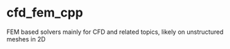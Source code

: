 # cfd_fem_cpp
FEM based solvers mainly for CFD and related topics, likely on unstructured meshes in 2D

